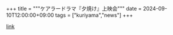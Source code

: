 +++
title = """ケアラードラマ『夕焼け』上映会"""
date = 2024-09-10T12:00:00+09:00
tags = ["kuriyama","news"]
+++


[link](https://www.town.kuriyama.hokkaido.jp/soshiki/43/28799.html)
